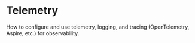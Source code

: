 # Telemetry

How to configure and use telemetry, logging, and tracing (OpenTelemetry, Aspire, etc.) for observability.
